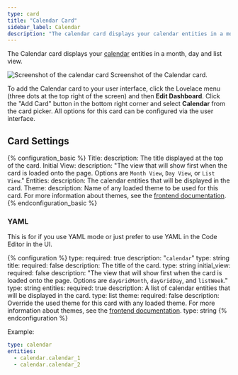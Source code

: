 ```yaml
---
type: card
title: "Calendar Card"
sidebar_label: Calendar
description: "The calendar card displays your calendar entities in a month, day and list view"
---
```


The Calendar card displays your [calendar](/integrations/#calendar) entities in a month, day and list view.

<p class='img'>
  <img src='/images/lovelace/lovelace_calendar_card.png' alt='Screenshot of the calendar card'>
  Screenshot of the Calendar card.
</p>

To add the Calendar card to your user interface, click the Lovelace menu (three dots at the top right of the screen) and then **Edit Dashboard**. Click the "Add Card" button in the bottom right corner and select **Calendar** from the card picker. All options for this card can be configured via the user interface.

## Card Settings

{% configuration_basic %}
Title:
  description: The title displayed at the top of the card.
Initial View:
  description: "The view that will show first when the card is loaded onto the page. Options are `Month View`, `Day View`, or `List View`."
Entities:
  description: The calendar entities that will be displayed in the card.
Theme:
  description: Name of any loaded theme to be used for this card. For more information about themes, see the [frontend documentation](/integrations/frontend/).
{% endconfiguration_basic %}

### YAML

This is for if you use YAML mode or just prefer to use YAML in the Code Editor in the UI.

{% configuration %}
type:
  required: true
  description: "`calendar`"
  type: string
title:
  required: false
  description: The title of the card.
  type: string
initial_view:
  required: false
  description: "The view that will show first when the card is loaded onto the page. Options are `dayGridMonth`, `dayGridDay`, and `listWeek`."
  type: string
entities:
  required: true
  description: A list of calendar entities that will be displayed in the card.
  type: list
theme:
  required: false
  description: Override the used theme for this card with any loaded theme. For more information about themes, see the [frontend documentation](/integrations/frontend/).
  type: string
{% endconfiguration %}

Example:

```yaml
type: calendar
entities:
  - calendar.calendar_1
  - calendar.calendar_2
```
